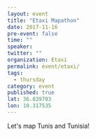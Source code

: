 ```yaml
---
layout: event
title: "Etaxi Mapathon"
date: 2017-11-16
pre-event: false
time: ""
speaker:
twitter: ""
organization: Etaxi
permalink: event/etaxi/
tags:
  - thursday
category: event
published: true
lat: 36.839703
lon: 10.317535
---
```


Let's map Tunis and Tunisia!
